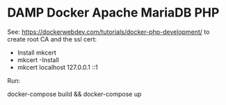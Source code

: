 # DAMP Docker Apache MariaDB PHP

See: <https://dockerwebdev.com/tutorials/docker-php-development/> to create root CA and the ssl cert:

* Install mkcert
* mkcert -Install
* mkcert localhost 127.0.0.1 ::1

Run:

docker-compose build && docker-compose up
